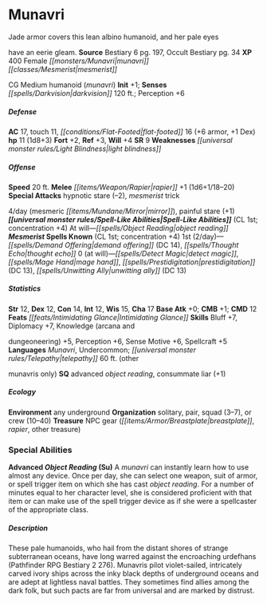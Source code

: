 ﻿---
cssclass: [monsters]
title1: Munavri
desc_short: Jade armor covers this lean albino humanoid, and her pale eyeshave an
  eerie gleam.
title2: Munavri
CR: 1
sources:
- name: Bestiary 6
  page: 197
  link: http://paizo.com/products/btpy9oge?Pathfinder-Roleplaying-Game-Bestiary-6-Hardcover
- name: Occult Bestiary
  page: 34
  link: http://paizo.com/products/btpy9g21?Pathfinder-Campaign-Setting-Occult-Bestiary
XP: 400
race: Female
classes:
- munavri mesmerist
alignment: CG
size: Medium
type: humanoid
subtypes:
- munavri
initiative:
  bonus: 1
senses:
  darkvision: 120
AC:
  AC: 17
  touch: 11
  flat_footed: 16
  components:
    armor: 6
    dex: 1
HP:
  HP: 11
  long: 1d8+3
saves:
  fort: 2
  ref: 3
  will: 4
SR: 9
weaknesses:
- light blindness
speeds:
  base: 20
attacks:
  melee:
  - - text: rapier +1 (1d6+1/18-20)
      entries:
      - - damage: 1d6+1
          crit_range: 18-20
      attack: rapier
      bonus:
      - 1
  special:
  - hypnotic stare (-2)
  - mesmerist trick4/day (mesmeric mirror)
  - painful stare (+1)
spell_like_abilities:
  entries:
  - name: object reading
    source: default
    freq: At will
  sources:
  - name: default
    CL: 1
    concentration: 4
spells:
  entries:
  - name: demand offering
    source: Mesmerist
    level: 1
    DC: 14
  - name: thought echo
    source: Mesmerist
    level: 1
  - name: detect magic
    source: Mesmerist
    level: 0
  - name: mage hand
    source: Mesmerist
    level: 0
  - name: prestidigitation
    source: Mesmerist
    level: 0
    DC: 13
  - name: unwitting ally
    source: Mesmerist
    level: 0
    DC: 13
  sources:
  - name: Mesmerist
    type: known
    CL: 1
    concentration: 4
    slots:
      1: 2
      0: at-will
ability_scores:
  STR: 12
  DEX: 12
  CON: 14
  INT: 12
  WIS: 15
  CHA: 17
BAB: 0
CMB: 1
CMD: 12
feats:
- name: Intimidating Glance
skills:
  Bluff: 7
  Diplomacy: 7
  Knowledge (arcana anddungeoneering): 5
  Perception: 6
  Sense Motive: 6
  Spellcraft: 5
languages:
- Munavri
- Undercommon
- telepathy 60 ft. (othermunavris only)
special_qualities:
- advanced object reading
- consummate liar (+1)
ecology:
  environment: any underground
  organization: solitary, pair, squad (3-7), or crew (10-40)
  treasure_type: NPC Gear
  treasure:
  - breastplate
  - rapier
  - other treasure
special_abilities:
  Advanced Object Reading (Su): A munavri can instantly learn how to use almost any
    device. Once per day, she can select one weapon, suit of armor, or spell trigger
    item on which she has cast object reading. For a number of minutes equal to her
    character level, she is considered proficient with that item or can make use of
    the spell trigger device as if she were a spellcaster of the appropriate class.
desc_long: These pale humanoids, who hail from the distant shores of strange subterranean
  oceans, have long warred against the encroaching urdefhans (Pathfinder RPG Bestiary
  2 276). Munavris pilot violet-sailed, intricately carved ivory ships across the
  inky black depths of underground oceans and are adept at lightless naval battles.
  They sometimes find allies among the dark folk, but such pacts are far from universal
  and are marked by distrust.

---

# Munavri
Jade armor covers this lean albino humanoid, and her pale eyes

have an eerie gleam.
**Source** Bestiary 6 pg. 197, Occult Bestiary pg. 34
**XP** 400
Female _[[monsters/Munavri|munavri]]_ _[[classes/Mesmerist|mesmerist]]_

CG Medium humanoid (_munavri_)
**Init** +1; **Senses** _[[spells/Darkvision|darkvision]]_ 120 ft.; Perception +6

##### Defense

**AC** 17, touch 11, _[[conditions/Flat-Footed|flat-footed]]_ 16 (+6 armor, +1 Dex)
**hp** 11 (1d8+3)
**Fort** +2, **Ref** +3, **Will** +4
**SR** 9
**Weaknesses** _[[universal monster rules/Light Blindness|light blindness]]_

##### Offense
**Speed** 20 ft.
**Melee** _[[items/Weapon/Rapier|rapier]]_ +1 (1d6+1/18–20)
**Special Attacks** hypnotic stare (–2), _mesmerist_ trick

4/day (mesmeric _[[items/Mundane/Mirror|mirror]]_), painful stare (+1)
**_[[universal monster rules/Spell-Like Abilities|Spell-Like Abilities]]_** (CL 1st; concentration +4)
At will—_[[spells/Object Reading|object reading]]_
**_Mesmerist_ Spells Known** (CL 1st; concentration +4)
1st (2/day)—_[[spells/Demand Offering|demand offering]]_ (DC 14), _[[spells/Thought Echo|thought echo]]_ 
0 (at will)—_[[spells/Detect Magic|detect magic]]_, _[[spells/Mage Hand|mage hand]]_, _[[spells/Prestidigitation|prestidigitation]]_ (DC 13), _[[spells/Unwitting Ally|unwitting ally]]_ (DC 13)

##### Statistics
**Str** 12, **Dex** 12, **Con** 14, **Int** 12, **Wis** 15, **Cha** 17
**Base Atk** +0; **CMB** +1; **CMD** 12
**Feats** _[[feats/Intimidating Glance|Intimidating Glance]]_
**Skills** Bluff +7, Diplomacy +7, Knowledge (arcana and

dungeoneering) +5, Perception +6, Sense Motive +6, Spellcraft +5
**Languages** _Munavri_, Undercommon; _[[universal monster rules/Telepathy|telepathy]]_ 60 ft. (other

munavris only)
**SQ** advanced _object reading_, consummate liar (+1)

##### Ecology

**Environment** any underground
**Organization** solitary, pair, squad (3–7), or crew (10–40)
**Treasure** NPC gear (_[[items/Armor/Breastplate|breastplate]]_, _rapier_, other treasure)

### Special Abilities

**Advanced _Object Reading_ (Su)** A _munavri_ can instantly learn how to use almost any device. Once per day, she can select one weapon, suit of armor, or spell trigger item on which she has cast _object reading_. For a number of minutes equal to her character level, she is considered proficient with that item or can make use of the spell trigger device as if she were a spellcaster of the appropriate class.

##### Description

These pale humanoids, who hail from the distant shores of strange subterranean oceans, have long warred against the encroaching urdefhans (Pathfinder RPG Bestiary 2 276). Munavris pilot violet-sailed, intricately carved ivory ships across the inky black depths of underground oceans and are adept at lightless naval battles. They sometimes find allies among the dark folk, but such pacts are far from universal and are marked by distrust.